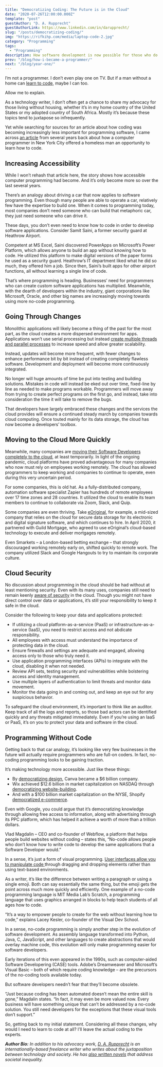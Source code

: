 ```yaml
---
title: "Democratizing Coding: The Future is in the Cloud"
date: "2020-07-26T12:00:00.000Z"
template: "post"
guestAuthor: "D. A. Rupprecht"
guestAuthorLink: https://www.linkedin.com/in/darupprecht/
slug: "/posts/democratizing-coding/"
img: "https://rifkihp.com/media/laptop-code-2.jpg"
category: "Programming"
tags:
  - "Programming"
description: How software development is now possible for those who do not know how to code.
prev: "/blog/how-i-became-a-programmer/"
next: "/blog/year-one/"
---
```


I’m not a programmer. I don’t even play one on TV. But if a man without a home can [learn to code](https://journeymancourse.com/treesforcars/), maybe I can too.

Allow me to explain.

As a technology writer, I don’t often get a chance to share my advocacy for those living without housing, whether it’s in my home country of the United States or my adopted country of South Africa. Mostly it’s because these topics tend to juxtapose so infrequently.

Yet while searching for sources for an article about how coding was becoming increasingly less important for programming software, I came across [an article](https://abcnews.go.com/Technology/york-city-programmer-homeless-man-software-coding-classes/story?id=20042021) from several years back about how a computer programmer in New York City offered a homeless man an opportunity to learn how to code.


## Increasing Accessibility

While I won’t rehash that article here, the story shows how accessible computer programming had become. And it’s only become more so over the last several years.

There’s an analogy about driving a car that now applies to software programming. Even though many people are able to operate a car, relatively few have the expertise to build one. When it comes to programming today, most companies don’t need someone who can build that metaphoric car, they just need someone who can drive it.

These days, you don’t even need to know how to code in order to develop software applications. Consider Samit Saini, a former security guard at Heathrow Airport.

Competent at MS Excel, Saini discovered PowerApps on Microsoft’s Power Platform, which allows anyone to build an app without knowing how to code. He utilized this platform to make digital versions of the paper forms he used as a security guard. Heathrow’s IT department liked what he did so much, they offered him a job. Since then, Saini’s built apps for other airport functions, all without learning a single line of code.

That’s where programming is heading. Businesses’ need for programmers who can create custom software applications has multiplied. Meanwhile, with the dearth of developers within the industry, giant corporations like Microsoft, Oracle, and other big names are increasingly moving towards using more no-code programming.


## Going Through Changes

Monolithic applications will likely become a thing of the past for the most part, as the cloud creates a more dispersed environment for apps. Applications won’t use serial processing but instead [create multiple threads and parallel processes](https://www.codemag.com/Article/1211071/Tasks-and-Parallelism-The-New-Wave-of-Multithreading) to increase speed and allow greater scalability.

Instead, updates will become more frequent, with fewer changes to enhance performance bit by bit instead of creating completely flawless software. Development and deployment will become more continuously integrated.

No longer will huge amounts of time be put into testing and building solutions. Mistakes in code will instead be eked out over time, fixed-line by line as needed to make programs workable. Programmers will move away from trying to create perfect programs on the first go, and instead, take into consideration the time it will take to remove the bugs.

That developers have largely embraced these changes and the services the cloud provides will ensure a continued steady march by companies towards cloud computing. Once touted mainly for its data storage, the cloud has now become a developers’ toolbox.


## Moving to the Cloud More Quickly

Meanwhile, many companies are [moving their Software Developers completely to the cloud](https://cloudacademy.com/blog/cloud-migration-benefits-risks/), at least temporarily. In light of the ongoing pandemic, cloud platforms have proved advantageous for many companies who now must rely on employees working remotely. The cloud has allowed programmers to keep working and companies to continue to operate, even during this very uncertain period.

For some companies, this is old hat. As a fully-distributed company, automation software specialist Zapier has hundreds of remote employees over 17 time zones and 28 countries. It utilized the cloud to enable its team members to continue to collaborate via Zoom, Slack, and Quip.

Some companies are even thriving. Take [eOriginal](https://www.eoriginal.com/solutions/electronic-signature-eoriginal-smartsign/), for example, a mid-sized company that relies on the cloud for secure data storage for its electronic and digital signature software, and which continues to hire. In April 2020, it partnered with Guild Mortgage, who agreed to use eOriginal’s cloud-based technology to execute and deliver mortgages remotely.

Even Smarkets – a London-based betting exchange – that strongly discouraged working remotely early on, shifted quickly to remote work. The company utilized Slack and Google Hangouts to try to maintain its corporate culture.


## Cloud Security

No discussion about programming in the cloud should be had without at least mentioning security. Even with its many uses, companies still need to remain keenly [aware of security](https://www.wavestone.us/insights/the-cloud-optimization-playbook/) in the cloud. Though you might not have direct control over data or applications, it’s still your responsibility to keep it safe in the cloud.

Consider the following to keep your data and applications protected:

*   If utilizing a cloud platform-as-a-service (PaaS) or infrastructure-as-a-service (IaaS), you need to restrict access and not abdicate responsibility.
*   All employees with access must understand the importance of protecting data in the cloud.
*   Ensure firewalls and settings are adequate and engaged, allowing access only to those who truly need it.
*   Use application programming interfaces (APIs) to integrate with the cloud, disabling it when not needed.
*   Review API sets, testing security and vulnerabilities while bolstering access and identity management.
*   Use multiple layers of authentication to limit threats and monitor data movement.
*   Monitor the data going in and coming out, and keep an eye out for any suspicious behavior.

To safeguard the cloud environment, it’s important to think like an auditor. Keep track of all the logs and reports, so those bad actors can be identified quickly and any threats mitigated immediately. Even if you’re using an IaaS or PaaS, it’s on you to protect your data and software in the cloud.


## Programming Without Code

Getting back to that car analogy, it’s looking like very few businesses in the future will actually require programmers who are full-on coders. In fact, no-coding programming looks to be gaining traction.

It’s making technology more accessible. Just like these things:

*   By [democratizing design](https://makinganewreality.org/democratize-design-86d2385865bd), Canva became a $6 billion company.
*   Wix achieved $12.6 billion in market capitalization on NASDAQ through [democratizing website-building](https://computer.howstuffworks.com/web-202.htm).
*   And with a $100 billion market capitalization on the NYSE, Shopify [democratized e-commerce](https://www.bigcommerce.com/blog/the-democratization-of-ecommerce/).

Even with Google, you could argue that it’s democratizing knowledge through allowing free access to information, along with advertising through its PPC platform, which has helped it achieve a worth of more than a trillion dollars.

Vlad Magdalin – CEO and co-founder of Webflow, a platform that helps people build websites without coding – states this, “No-code allows people who don’t know how to write code to develop the same applications that a Software Developer would.”

In a sense, it’s just a form of visual programming. [User interfaces allow you to manipulate code ](https://medium.com/@PhiJay/code-is-a-user-interface-daeff886a440)through dragging and dropping elements rather than using text-based environments.

As a writer, it’s like the difference between writing a paragraph or using a single emoji. Both can say essentially the same thing, but the emoji gets the point across much more quickly and efficiently. One example of a no-code programming language is MIT Media Lab’s Scratch, a programming language that uses graphics arranged in blocks to help teach students of all ages how to code.

“It’s a way to empower people to create for the web without learning how to code,” explains Lacey Kesler, co-founder of the Visual Dev School.

In a sense, no-code programming is simply another step in the evolution of software development. As assembly language transformed into Python, Java, C, JavaScript, and other languages to create abstractions that would overlay machine code, this evolution will only make programming easier for software developers.

Early iterations of this even appeared in the 1990s, such as computer-aided Software Developering (CASE) tools. Adobe’s Dreamweaver and Microsoft’s Visual Basic – both of which require coding knowledge – are the precursors of the no-coding tools available today.

But software developers needn’t fear that they’ll become obsolete.

“Just because coding has been automated doesn’t mean the entire skill is gone,” Magdalin states. “In fact, it may even be more valued now. Every business will have something unique that can’t be addressed by a no-code solution. You still need developers for the exceptions that these visual tools don’t support.”

So, getting back to my initial statement. Considering all these changes, why would I need to learn to code at all? I’ll leave the actual coding to the experts.

*__Author Bio:__ In addition to his advocacy work, [D. A. Rupprecht](https://www.linkedin.com/in/darupprecht/) is an internationally-based freelance writer who writes about the juxtaposition between technology and society. He has [also written novels](https://www.amazon.com/D-A-Rupprecht/e/B00AVGN03C/ref=dp_byline_cont_ebooks_1) that address societal inequality.*
